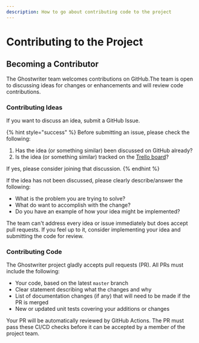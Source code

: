 ```yaml
---
description: How to go about contributing code to the project
---
```


# Contributing to the Project

## Becoming a Contributor

The Ghostwriter team welcomes contributions on GitHub.The team is open to discussing ideas for changes or enhancements and will review code contributions.

### Contributing Ideas

If you want to discuss an idea, submit a GitHub Issue.

{% hint style="success" %}
Before submitting an issue, please check the following:

1. Has the idea \(or something similar\) been discussed on GitHub already?
2. Is the idea \(or something similar\) tracked on the [Trello board](https://trello.com/b/sF4om6Fy/ghostwriter)?

If yes, please consider joining that discussion.
{% endhint %}

If the idea has not been discussed, please clearly describe/answer the following:

* What is the problem you are trying to solve?
* What do want to accomplish with the change?
* Do you have an example of how your idea might be implemented?

The team can't address every idea or issue immediately but does accept pull requests. If you feel up to it, consider implementing your idea and submitting the code for review.

### Contributing Code

The Ghostwriter project gladly accepts pull requests \(PR\). All PRs must include the following:

* Your code, based on the latest `master` branch
* Clear statement describing what the changes and why
* List of documentation changes \(if any\) that will need to be made if the PR is merged
* New or updated unit tests covering your additions or changes

Your PR will be automatically reviewed by GitHub Actions. The PR must pass these CI/CD checks before it can be accepted by a member of the project team.

